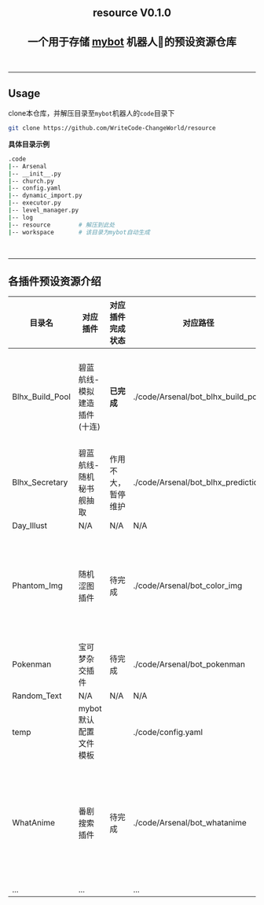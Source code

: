 <div align="center">


## resource V0.1.0

## **一个用于存储 [mybot](https://github.com/WriteCode-ChangeWorld/mybot) 机器人:robot:的预设资源仓库**

</div>

</br>

---

## Usage

clone本仓库，并解压目录至`mybot`机器人的`code`目录下

```bash
git clone https://github.com/WriteCode-ChangeWorld/resource
```



**具体目录示例**

```bash
.code
|-- Arsenal
|-- __init__.py
|-- church.py
|-- config.yaml
|-- dynamic_import.py
|-- executor.py
|-- level_manager.py
|-- log
|-- resource		# 解压到此处
|-- workspace		# 该目录为mybot自动生成
```

</br>

---

## 各插件预设资源介绍

| 目录名          | 对应插件                    | 对应插件完成状态   | 对应路径                           | 描述                                   |
| --------------- | --------------------------- | ------------------ | ---------------------------------- | -------------------------------------- |
| Blhx_Build_Pool | 碧蓝航线-模拟建造插件(十连) | **已完成**         | ./code/Arsenal/bot_blhx_build_pool | 碧蓝航线十连建造所需的数据及素材       |
| Blhx_Secretary  | 碧蓝航线-随机秘书舰抽取     | 作用不大，暂停维护 | ./code/Arsenal/bot_blhx_prediction |                                        |
| Day_Illust      | N/A                         | N/A                | N/A                                |                                        |
| Phantom_Img     | 随机涩图插件                | 待完成             | ./code/Arsenal/bot_color_img       | 随机涩图—幻影坦克模式生成的demo图片    |
| Pokenman        | 宝可梦杂交插件              | 待完成             | ./code/Arsenal/bot_pokenman        | 素材                                   |
| Random_Text     | N/A                         | N/A                | N/A                                |                                        |
| temp            | mybot默认配置文件模板       |                    | ./code/config.yaml                 |                                        |
| WhatAnime       | 番剧搜索插件                | 待完成             | ./code/Arsenal/bot_whatanime       | 番剧搜索的缓存图片、番剧搜索动图的缓存 |
| ...             | ...                         |                    | ...                                | ...                                    |

